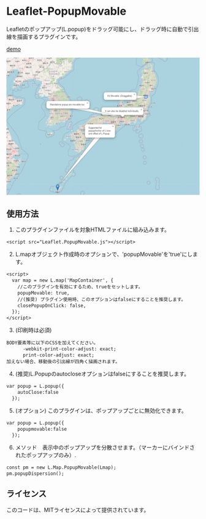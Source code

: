 # Leaflet-PopupMovable
Leafletのポップアップ(L.popup)をドラッグ可能にし、ドラッグ時に自動で引出線を描画するプラグインです。

[demo](https://wrwrh.github.io/leaflet-popupmovable/Demo/index.html)

![demo image](./Demo/demo.jpg)

## 使用方法
1. このプラグインファイルを対象HTMLファイルに組み込みます。
```
<script src="Leaflet.PopupMovable.js"></script>
```
2. L.mapオブジェクト作成時のオプションで、'popupMovable'を'true'にします。
```
<script>
  var map = new L.map('MapContainer', {
    //このプラグインを有効にするため、trueをセットします。
    popupMovable: true,
    //(推奨) プラグイン使用時、このオプションはfalseにすることを推奨します。
    closePopupOnClick: false,
  });
</script>
```
3. (印刷時は必須)
```
BODY要素等に以下のCSSを加えてください。
      -webkit-print-color-adjust: exact;
      print-color-adjust: exact;
加えない場合、移動後の引出線が四角く描画されます。
```
4. (推奨)L.Popupのautocloseオプションはfalseにすることを推奨します。
```
var popup = L.popup({
    autoClose:false
  });
```
5. (オプション) このプラグインは、ポップアップごとに無効化できます。
```
var popup = L.popup({
    popupmovable:false
  });
```
6. メソッド　表示中のポップアップを分散させます。（マーカーにバインドされたポップアップのみ）.
```
const pm = new L.Map.PopupMovable(Lmap);
pm.popupDispersion();
```

## ライセンス
このコードは、MITライセンスによって提供されています。
